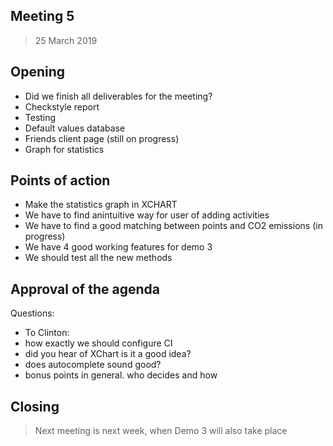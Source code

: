 ## Meeting 5

>25 March 2019


## Opening


- Did we finish all deliverables for the meeting?
- Checkstyle report
- Testing
- Default values database
- Friends client page (still on progress)
- Graph for statistics


## Points of action


- Make the statistics graph in XCHART
- We have to find anintuitive way for user of adding activities
- We have to find a good matching between points and CO2 emissions (in progress)
- We have 4 good working features for demo 3
- We should test all the new methods

## Approval of the agenda

Questions:

- To Clinton:
- how exactly we should configure CI
- did you hear of XChart is it a good idea?
- does autocomplete sound good?
- bonus points in general. who decides and how

## Closing
> Next meeting is next week, when Demo 3 will also take place


